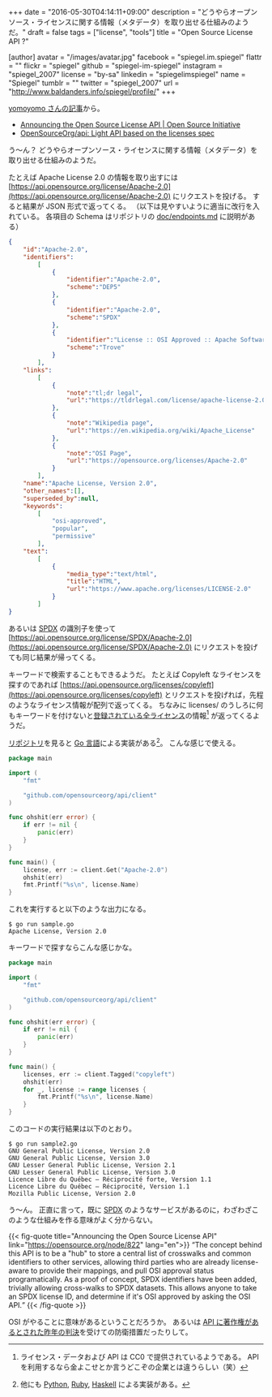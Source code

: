 +++
date = "2016-05-30T04:14:11+09:00"
description = "どうやらオープンソース・ライセンスに関する情報（メタデータ）を取り出せる仕組みのようだ。"
draft = false
tags = ["license", "tools"]
title = "Open Source License API ?"

[author]
  avatar = "/images/avatar.jpg"
  facebook = "spiegel.im.spiegel"
  flattr = ""
  flickr = "spiegel"
  github = "spiegel-im-spiegel"
  instagram = "spiegel_2007"
  license = "by-sa"
  linkedin = "spiegelimspiegel"
  name = "Spiegel"
  tumblr = ""
  twitter = "spiegel_2007"
  url = "http://www.baldanders.info/spiegel/profile/"
+++

[yomoyomo さんの記事](http://d.hatena.ne.jp/yomoyomo/20160529/ossapi)から。

- [Announcing the Open Source License API | Open Source Initiative](https://opensource.org/node/822)
- [OpenSourceOrg/api: Light API based on the licenses spec](https://github.com/OpenSourceOrg/api)

う～ん？ どうやらオープンソース・ライセンスに関する情報（メタデータ）を取り出せる仕組みのようだ。

たとえば Apache License 2.0 の情報を取り出すには [https://api.opensource.org/license/Apache-2.0](https://api.opensource.org/license/Apache-2.0) にリクエストを投げる。
すると結果が JSON 形式で返ってくる。
（以下は見やすいように適当に改行を入れている。
各項目の Schema はリポジトリの [doc/endpoints.md](https://github.com/OpenSourceOrg/api/blob/master/doc/endpoints.md) に説明がある）

```json
{
    "id":"Apache-2.0",
    "identifiers":
        [
            {
                "identifier":"Apache-2.0",
                "scheme":"DEP5"
            },
            {
                "identifier":"Apache-2.0",
                "scheme":"SPDX"
            },
            {
                "identifier":"License :: OSI Approved :: Apache Software License",
                "scheme":"Trove"
            }
        ],
    "links":
        [
            {
                "note":"tl;dr legal",
                "url":"https://tldrlegal.com/license/apache-license-2.0-%28apache-2.0%29"
            },
            {
                "note":"Wikipedia page",
                "url":"https://en.wikipedia.org/wiki/Apache_License"
            },
            {
                "note":"OSI Page",
                "url":"https://opensource.org/licenses/Apache-2.0"
            }
        ],
    "name":"Apache License, Version 2.0",
    "other_names":[],
    "superseded_by":null,
    "keywords":
        [
            "osi-approved",
            "popular",
            "permissive"
        ],
    "text":
        [
            {
                "media_type":"text/html",
                "title":"HTML",
                "url":"https://www.apache.org/licenses/LICENSE-2.0"
            }
        ]
}
```

あるいは [SPDX] の識別子を使って [https://api.opensource.org/license/SPDX/Apache-2.0](https://api.opensource.org/license/SPDX/Apache-2.0) にリクエストを投げても同じ結果が帰ってくる。

キーワードで検索することもできるようだ。
たとえば Copyleft なライセンスを探すのであれば [https://api.opensource.org/licenses/copyleft](https://api.opensource.org/licenses/copyleft) とリクエストを投げれば，先程のようなライセンス情報が配列で返ってくる。
ちなみに licenses/ のうしろに何もキーワードを付けないと[登録されている全ライセンス](https://github.com/OpenSourceOrg/licenses "OpenSourceOrg/licenses: machine readable OSI license information")の情報[^0] が返ってくるようだ。

[^0]: ライセンス・データおよび API は CC0 で提供されているようである。 API を利用するなら金よこせとか言うどこぞの企業とは違うらしい（笑）

[リポジトリ](https://github.com/OpenSourceOrg/api "OpenSourceOrg/api: Light API based on the licenses spec")を見ると [Go 言語]による実装がある[^a]。
こんな感じで使える。

[^a]: 他にも [Python](https://github.com/opensourceorg/python-opensource "OpenSourceOrg/python-opensource: Python bindings to the Open Source License API"), [Ruby](https://github.com/opensourceorg/ruby-opensourceapi "OpenSourceOrg/ruby-opensourceapi: Ruby API Bindings to the OSI License API"), [Haskell](https://github.com/OpenSourceOrg/haskell-opensource "OpenSourceOrg/haskell-opensource: Haskell API Bindings to the Open Source License API") による実装がある。

```go
package main

import (
    "fmt"

    "github.com/opensourceorg/api/client"
)

func ohshit(err error) {
    if err != nil {
        panic(err)
    }
}

func main() {
    license, err := client.Get("Apache-2.0")
    ohshit(err)
    fmt.Printf("%s\n", license.Name)
}
```

これを実行すると以下のような出力になる。

```text
$ go run sample.go
Apache License, Version 2.0
```

キーワードで探すならこんな感じかな。

```go
package main

import (
    "fmt"

    "github.com/opensourceorg/api/client"
)

func ohshit(err error) {
    if err != nil {
        panic(err)
    }
}

func main() {
    licenses, err := client.Tagged("copyleft")
    ohshit(err)
    for _, license := range licenses {
        fmt.Printf("%s\n", license.Name)
    }
}
```

このコードの実行結果は以下のとおり。

```text
$ go run sample2.go
GNU General Public License, Version 2.0
GNU General Public License, Version 3.0
GNU Lesser General Public License, Version 2.1
GNU Lesser General Public License, Version 3.0
Licence Libre du Québec – Réciprocité forte, Version 1.1
Licence Libre du Québec – Réciprocité, Version 1.1
Mozilla Public License, Version 2.0
```

う～ん。
正直に言って，既に [SPDX] のようなサービスがあるのに，わざわざこのような仕組みを作る意味がよく分からない。

{{< fig-quote title="Announcing the Open Source License API" link="https://opensource.org/node/822"  lang="en">}}
<q>The concept behind this API is to be a "hub" to store a central list of crosswalks and common identifiers to other services, allowing third parties who are already license-aware to provide their mappings, and pull OSI approval status programatically. As a proof of concept, SPDX identifiers have been added, trivially allowing cross-walks to SPDX datasets. This allows anyone to take an SPDX license ID, and determine if it's OSI approved by asking the OSI API.</q>
{{< /fig-quote >}}

OSI がやることに意味があるということだろうか。
あるいは [API に著作権があるとされた昨年の判決](http://www.baldanders.info/spiegel/log2/000861.shtml "Google vs Oracle の訴訟の行方 — Baldanders.info")を受けての防衛措置だったりして。

[Go 言語]: https://golang.org/ "The Go Programming Language"
[SPDX]: https://spdx.org/ "SPDX | Software Package Data Exchange"
